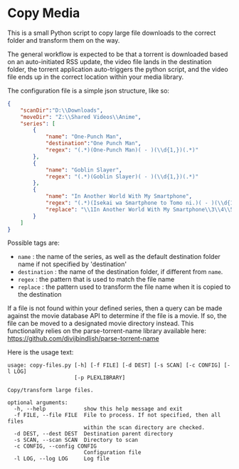 # Copy Media
This is a small Python script to copy large file downloads to the correct folder and transform them on the way.

The general workflow is expected to be that a torrent is downloaded based on an auto-initiated RSS update, the video file lands in the destination folder, the torrent application auto-triggers the python script, and the video file ends up in the correct location within your media library.

The configuration file is a simple json structure, like so:
```json
{
    "scanDir":"D:\\Downloads",
    "moveDir": "Z:\\Shared Videos\\Anime",
    "series": [
        {
            "name": "One-Punch Man",
            "destination":"One Punch Man",
            "regex": "(.*)(One-Punch Man)( - )(\\d{1,})(.*)"
        },
        {
            "name": "Goblin Slayer",
            "regex": "(.*)(Goblin Slayer)( - )(\\d{1,})(.*)"
        },
        {
            "name": "In Another World With My Smartphone",
            "regex": "(.*)(Isekai wa Smartphone to Tomo ni.)( - )(\\d{1,})(.*)",
            "replace": "\\1In Another World With My Smartphone\\3\\4\\5"
        }
    ]
}
```

Possible tags are:
- `name` : the name of the series, as well as the default destination folder name if not specified by 'destination'
- `destination` : the name of the destination folder, if different from `name`.
- `regex` : the pattern that is used to match the file name
- `replace` : the pattern used to transform the file name when it is copied to the destination

If a file is not found within your defined series, then a query can be made against the movie database API to determine if the file is a movie. If so, the file can be moved to a designated movie directory instead. This functionality relies on the parse-torrent-name library available here: https://github.com/divijbindlish/parse-torrent-name

Here is the usage text:

```
usage: copy-files.py [-h] [-f FILE] [-d DEST] [-s SCAN] [-c CONFIG] [-l LOG]
                     [-p PLEXLIBRARY]

Copy/transform large files.

optional arguments:
  -h, --help            show this help message and exit
  -f FILE, --file FILE  File to process. If not specified, then all files
                        within the scan directory are checked.
  -d DEST, --dest DEST  Destination parent directory
  -s SCAN, --scan SCAN  Directory to scan
  -c CONFIG, --config CONFIG
                        Configuration file
  -l LOG, --log LOG     Log file
```
